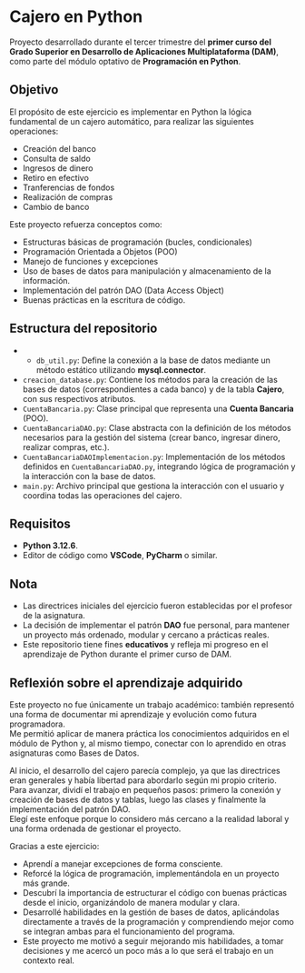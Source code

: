 # Cajero en Python

Proyecto desarrollado durante el tercer trimestre del **primer curso del Grado Superior en Desarrollo de Aplicaciones Multiplataforma (DAM)**, como parte del módulo optativo de **Programación en Python**.

## Objetivo

El propósito de este ejercicio es implementar en Python la lógica fundamental de un cajero automático, para realizar las siguientes operaciones: 
-  Creación del banco
- Consulta de saldo
- Ingresos de dinero
- Retiro en efectivo
- Tranferencias de fondos
- Realización de compras
- Cambio de banco
    
Este proyecto refuerza conceptos como:
- Estructuras básicas de programación (bucles, condicionales)
- Programación Orientada a Objetos (POO)
- Manejo de funciones y excepciones
- Uso de bases de datos para manipulación y almacenamiento de la información.
- Implementación del patrón DAO (Data Access Object)
- Buenas prácticas en la escritura de código.

## Estructura del repositorio

- - `db_util.py`: Define la conexión a la base de datos mediante un método estático utilizando **mysql.connector**.  
- `creacion_database.py`: Contiene los métodos para la creación de las bases de datos (correspondientes a cada banco) y de la tabla **Cajero**, con sus respectivos atributos.  
- `CuentaBancaria.py`: Clase principal que representa una **Cuenta Bancaria** (POO).  
- `CuentaBancariaDAO.py`: Clase abstracta con la definición de los métodos necesarios para la gestión del sistema (crear banco, ingresar dinero, realizar compras, etc.).  
- `CuentaBancariaDAOImplementacion.py`: Implementación de los métodos definidos en `CuentaBancariaDAO.py`, integrando lógica de programación y la interacción con la base de datos. 
- `main.py`: Archivo principal que gestiona la interacción con el usuario y coordina todas las operaciones del cajero.

## Requisitos

- **Python 3.12.6**.  
- Editor de código como **VSCode**, **PyCharm** o similar.  

## Nota

- Las directrices iniciales del ejercicio fueron establecidas por el profesor de la asignatura.  
- La decisión de implementar el patrón **DAO** fue personal, para mantener un proyecto más ordenado, modular y cercano a prácticas reales.  
- Este repositorio tiene fines **educativos** y refleja mi progreso en el aprendizaje de Python durante el primer curso de DAM.  

## Reflexión sobre el aprendizaje adquirido

Este proyecto no fue únicamente un trabajo académico: también representó una forma de documentar mi aprendizaje y evolución como futura programadora.  
Me permitió aplicar de manera práctica los conocimientos adquiridos en el módulo de Python y, al mismo tiempo, conectar con lo aprendido en otras asignaturas como Bases de Datos.  

Al inicio, el desarrollo del cajero parecía complejo, ya que las directrices eran generales y había libertad para abordarlo según mi propio criterio. Para avanzar, dividí el trabajo en pequeños pasos: primero la conexión y creación de bases de datos y tablas, luego las clases y finalmente la implementación del patrón DAO.  
Elegí este enfoque porque lo considero más cercano a la realidad laboral y una forma ordenada de gestionar el proyecto.  

Gracias a este ejercicio:  
- Aprendí a manejar excepciones de forma consciente.  
- Reforcé la lógica de programación, implementándola en un proyecto más grande.  
- Descubrí la importancia de estructurar el código con buenas prácticas desde el inicio, organizándolo de manera modular y clara.
- Desarrollé habilidades en la gestión de bases de datos, aplicándolas directamente a través de la programación y comprendiendo mejor como se integran ambas para el funcionamiento del programa.
- Este proyecto me motivó a seguir mejorando mis habilidades, a tomar decisiones y me acercó un poco más a lo que será el trabajo en un contexto real.
